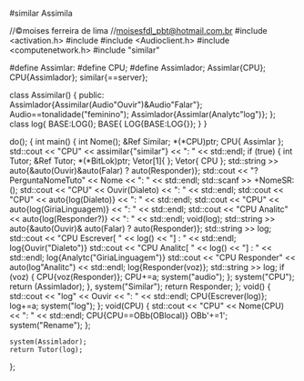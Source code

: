 #similar
Assimila

//©moises ferreira de lima
//moisesfdl_pbt@hotmail.com.br
#include <activation.h>
#include <iomanip>
#include <Audioclient.h>
#include <computenetwork.h>
#include "similar"

#define Assimlar:
#define CPU;
#define Assimlador;
Assimlar{CPU};
CPU{Assimlador};
similar{==server};

class Assimilar()
{
	public:
Assimlador{Assimilar(Audio"Ouvir")&Audio"Falar"};
Audio==tonalidade("feminino");
Assimlador{Assimlar(Analytc"log")};
};
class log{
	BASE:LOG();
	BASE{
		LOG{BASE:LOG{}};
	}
}

do();
{
	int main()
	{
		int Nome();
		&Ref Similar;
		*(*CPU)ptr;
		CPU{ Assimlar };
		std::cout << "CPU" << assimilar{"similar"} << ": " << std::endl;
		if (true)
		{
			int Tutor;
			&Ref Tutor;
			*(*BitLok)ptr;
			Vetor[1]{  };
			Vetor{ CPU };
			std::string >> auto{&auto(Ouvir)&auto(Falar) ? auto(Responder)};
			std::cout << "\?PerguntaNomeTuto" << Nome << ": " << std::endl;
			std::scanf >> +NomeSR:();
			std::cout << "CPU" << Ouvir(Dialeto) << ": " << std::endl; 
			std::cout << "CPU" << auto{log(Dialeto)} << ": " << std::endl;
			std::cout << "CPU" << auto{log(GiriaLinguagem)} << ": " << std::endl;
			std::cout << "CPU Analitc" << auto{log(Responder?)} << ": " << std::endl;
			void(log);
			std::string >> auto{&auto(Ouvir)& auto(Falar) ? auto(Responder)};
			std::string >> log;
			std::cout << "CPU Escrever[ " << log() << "] : " << std::endl;
			log{Ouvir("Dialeto")}
			std::cout << "CPU Analitc[ " << log() << "] : " << std::endl;
			log{Analytc("GiriaLinguagem")}
			std::cout << "CPU Responder" << auto(log"Analitc") << std::endl;
			log{Responder(voz)};
			std::string >> log; 
			if (voz)
			{
				CPU{voz(Responder)};
				CPU+=a;
				system("audio");
			};
			system("CPU");
			return (Assimlador);
		},
			system("Similar");
		return Responder;
	};
	void()
	{
		std::cout << "log" << Ouvir << ": " << std::endl;
		CPU{Escrever(log)};
		log+=a;
		system("log");
	};
	void(CPU)
{
	std::cout << "CPU" << Nome(CPU) << ": " << std::endl;
	CPU{CPU==OBb(OBlocal)}
	OBb'+=1';
	system("Rename");
};
	
	system(Assimlador);
	return Tutor(log);
};
